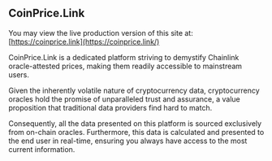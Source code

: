 ## CoinPrice.Link

You may view the live production version of this site at: [https://coinprice.link](https://coinprice.link/)

CoinPrice.Link is a dedicated platform striving to demystify Chainlink oracle-attested prices, making them readily accessible to mainstream users.

Given the inherently volatile nature of cryptocurrency data, cryptocurrency oracles hold the promise of unparalleled trust and assurance, a value proposition that traditional data providers find hard to match.

Consequently, all the data presented on this platform is sourced exclusively from on-chain oracles. Furthermore, this data is calculated and presented to the end user in real-time, ensuring you always have access to the most current information.
